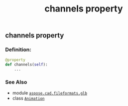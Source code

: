 ﻿---
title: channels property
second_title: Aspose.CAD for Python via .NET API References
description: 
type: docs
weight: 80
url: /python-net/aspose.cad.fileformats.glb/animation/channels/
is_root: false
---

## channels property

### Definition:
```python
@property
def channels(self):
    ...
```

### See Also
* module [`aspose.cad.fileformats.glb`](../../)
* class [`Animation`](/cad/python-net/aspose.cad.fileformats.glb/animation)
